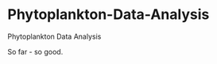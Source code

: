 Phytoplankton-Data-Analysis
===========================

Phytoplankton Data Analysis

So far - so good.


